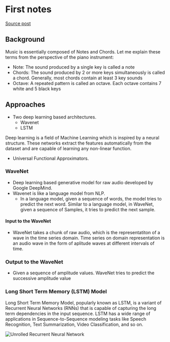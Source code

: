 # First notes

[Source post](https://www.analyticsvidhya.com/blog/2020/01/how-to-perform-automatic-music-generation/)

## Background

Music is essentially composed of Notes and Chords. Let me explain these terms from the perspective of the piano instrument:

- Note: The sound produced by a single key is called a note
- Chords: The sound produced by 2 or more keys simultaneously is called a chord. Generally, most chords contain at least 3 key sounds
- Octave: A repeated pattern is called an octave. Each octave contains 7 white and 5 black keys


## Approaches

- Two deep learning based architectures.
  - Wavenet
  - LSTM

Deep learning is a field of Machine Learning which is inspired by a neural structure. These networks extract the features automatically from the dataset and are capable of learning any non-linear function.
- Universal Functional Approximators.

### WaveNet

- Deep learning based generative model for raw audio developed by Google DeepMind.
- Wavenet is like a language model from NLP.
  - In a language model, given a sequence of words, the model tries to predict the next word. Similar to a language model, in WaveNet, given a sequence of Samples, it tries to predict the next sample.

#### Input to the WaveNet

- WaveNet takes a chunk of raw audio, which is the representatiton of a wave in the time series domain. Time series on domain representation is an audio wave in the form of aplitude waves at different intervals of time.

### Output to the WaveNet

- Given a sequence of amplitude values. WaveNet tries to predict the successive amplitude value

### Long Short Term Memory (LSTM) Model

Long Short Term Memory Model, popularly known as LSTM, is a variant of Recurrent Neural Networks (RNNs) that is capable of capturing the long term dependencies in the input sequence. LSTM has a wide range of applications in Sequence-to-Sequence modeling tasks like Speech Recognition, Text Summarization, Video Classification, and so on.

![Unrolled Recurrent Neural Network](https://cdn.analyticsvidhya.com/wp-content/uploads/2019/12/lstm.png)

